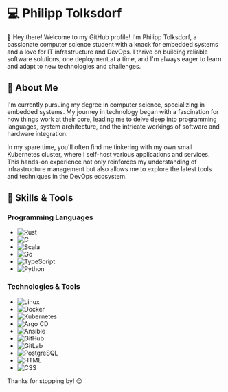 # 💻 Philipp Tolksdorf

👋 Hey there! Welcome to my GitHub profile! I'm Philipp Tolksdorf, a passionate computer science student with a knack for embedded systems and a love for IT infrastructure and DevOps. I thrive on building reliable software solutions, one deployment at a time, and I'm always eager to learn and adapt to new technologies and challenges.

## 🚀 About Me

I'm currently pursuing my degree in computer science, specializing in embedded systems. My journey in technology began with a fascination for how things work at their core, leading me to delve deep into programming languages, system architecture, and the intricate workings of software and hardware integration.

In my spare time, you'll often find me tinkering with my own small Kubernetes cluster, where I self-host various applications and services. This hands-on experience not only reinforces my understanding of infrastructure management but also allows me to explore the latest tools and techniques in the DevOps ecosystem.

## 🧰 Skills & Tools

### Programming Languages
- ![Rust](https://img.shields.io/badge/-Rust-000000?style=flat&logo=rust&logoColor=orange)
- ![C](https://img.shields.io/badge/-C-000000?style=flat&logo=c)
- ![Scala](https://img.shields.io/badge/-Scala-000000?style=flat&logo=scala&logoColor=red)
- ![Go](https://img.shields.io/badge/-Go-000000?style=flat&logo=go&logoColor=blue)
- ![TypeScript](https://img.shields.io/badge/-TypeScript-000000?style=flat&logo=typescript&logoColor=blue)
- ![Python](https://img.shields.io/badge/-Python-000000?style=flat&logo=python&logoColor=yellow)

### Technologies & Tools
- ![Linux](https://img.shields.io/badge/-Linux-000000?style=flat&logo=linux&logoColor=white)
- ![Docker](https://img.shields.io/badge/-Docker-000000?style=flat&logo=docker&logoColor=blue)
- ![Kubernetes](https://img.shields.io/badge/-Kubernetes-000000?style=flat&logo=kubernetes&logoColor=blue)
- ![Argo CD](https://img.shields.io/badge/-Argo%20CD-000000?style=flat&logo=argocd&logoColor=blue)
- ![Ansible](https://img.shields.io/badge/-Ansible-000000?style=flat&logo=ansible&logoColor=black)
- ![GitHub](https://img.shields.io/badge/-GitHub-000000?style=flat&logo=github&logoColor=white)
- ![GitLab](https://img.shields.io/badge/-GitLab-000000?style=flat&logo=gitlab&logoColor=orange)
- ![PostgreSQL](https://img.shields.io/badge/-PostgreSQL-000000?style=flat&logo=postgresql&logoColor=blue)
- ![HTML](https://img.shields.io/badge/-HTML-000000?style=flat&logo=html5&logoColor=orange)
- ![CSS](https://img.shields.io/badge/-CSS-000000?style=flat&logo=css3&logoColor=blue)


Thanks for stopping by! 😊
